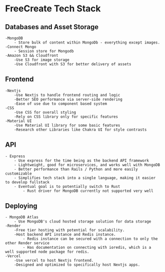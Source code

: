 # FreeCreate Tech Stack

## Databases and Asset Storage
    -MongoDB
        - Store bulk of content within MongoDb - everything except images.
    -Connect Mongo
        - Session store for Mongodb
    -Amazon S3 && Cloudfront
        -Use S3 for image storage
        -Use Cloudfront with S3 for better delivery of assets
## Frontend
    -Nextjs
        -Use Nextjs to handle frontend routing and logic
        -Better SEO performance via server-side rendering
        -Ease of use due to component based system
    -CSS
        -Use CSS for overall styling
        -Rely on CSS library only for specific features
    -Material UI
        -Use Material UI library for some basic features
        -Research other Libraries like Chakra UI for style contrasts
## API
    - Express
        - Use express for the time being as the backend API framework
        - Lightweight, good for microservices, and works well with MongoDB
        - Better performance than Rails / Python and more easily customizable
        - Simplifies tech stack into a single language, making it easier to develop fullstack
        - Eventual goal is to potentially switch to Rust
            - Rust driver for MongoDB currently not supported very well
## Deploying
    - MongoDB Atlas
        - Use MongoDB's cloud hosted storage solution for data storage
    -Render
        -Free tier hosting with potential for scalability.
        -Host backend API instance and Redis instance.
            - Redis instance can be secured with a connection to only the other Render service
            - Has documentation on connecting with ioredis, which is a well supported node package for redis.
    -Vercel
        -Use vercel to host Nextjs frontend. 
        -Designed and optimized to specifically host Nextjs apps.
